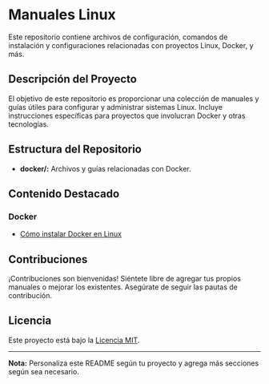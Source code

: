 # Manuales Linux

Este repositorio contiene archivos de configuración, comandos de instalación y configuraciones relacionadas con proyectos Linux, Docker, y más.

## Descripción del Proyecto

El objetivo de este repositorio es proporcionar una colección de manuales y guías útiles para configurar y administrar sistemas Linux. Incluye instrucciones específicas para proyectos que involucran Docker y otras tecnologías.

## Estructura del Repositorio

- **docker/:** Archivos y guías relacionadas con Docker.

## Contenido Destacado

### Docker

- [Cómo instalar Docker en Linux](DOCKER/Install_docker_and_docker-compose.md)

## Contribuciones

¡Contribuciones son bienvenidas! Siéntete libre de agregar tus propios manuales o mejorar los existentes. Asegúrate de seguir las pautas de contribución.

## Licencia

Este proyecto está bajo la [Licencia MIT](LICENSE).

---
**Nota:** Personaliza este README según tu proyecto y agrega más secciones según sea necesario.
